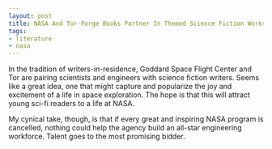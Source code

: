 ```yaml
---
layout: post
title: NASA And Tor-Forge Books Partner In Themed Science Fiction Works
tags:
- literature
- nasa
---
```

In the tradition of writers-in-residence, Goddard Space Flight Center and Tor are pairing scientists and engineers with science fiction writers. Seems like a great idea, one that might capture and popularize the joy and excitement of a life in space exploration. The hope is that this will attract young sci-fi readers to a life at NASA.

My cynical take, though, is that if every great and inspiring NASA program is cancelled, nothing could help the agency build an all-star engineering workforce. Talent goes to the most promising bidder.
